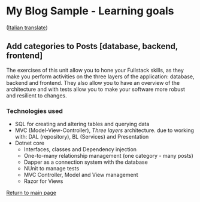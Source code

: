 # My Blog Sample - Learning goals
([Italian translate](PostCategories_IT.md))  

## Add categories to Posts [database, backend, frontend]
The exercises of this unit allow you to hone your Fullstack skills, as they make you perform activities on the three layers of the application: database, backend and frontend. They also allow you to have an overview of the architecture and with tests allow you to make your software more robust and resilient to changes.  

### Technologies used
- SQL for creating and altering tables and querying data
- MVC (Model-View-Controller), *Three layers* architecture. due to working with: DAL (repository), BL (Services) and Presentation
- Dotnet core  
    - Interfaces, classes and Dependency injection                                   
    - One-to-many relationship management (one category - many posts)                  
    - Dapper as a connection system with the database                               
    - NUnit to manage tests                                                          
    - MVC Controller, Model and View management  
    - Razor for Views  
                                                  

[Return to main page](../README.md)  
